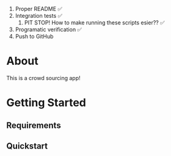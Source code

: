 1. Proper README ✅
2. Integration tests ✅
   1. PIT STOP! How to make running these scripts esier?? ✅
3. Programatic verification ✅
4. Push to GitHub

# About

This is a crowd sourcing app!

# Getting Started

## Requirements

## Quickstart
